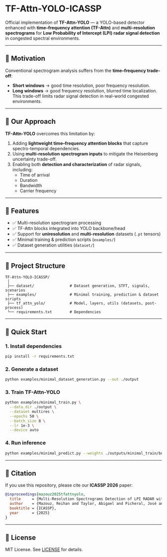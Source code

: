 # TF-Attn-YOLO-ICASSP

Official implementation of **TF-Attn-YOLO** — a YOLO-based detector enhanced with **time–frequency attention (TF-Attn)** and **multi-resolution spectrograms** for **Low Probability of Intercept (LPI) radar signal detection** in congested spectral environments.

---

## 🔹 Motivation

Conventional spectrogram analysis suffers from the **time–frequency trade-off**:  

- **Short windows** → good time resolution, poor frequency resolution.  
- **Long windows** → good frequency resolution, blurred time localization.  
This trade-off limits radar signal detection in real-world congested environments.  

---
## 🔹 Our Approach

**TF-Attn-YOLO** overcomes this limitation by:  
1. Adding **lightweight time–frequency attention blocks** that capture spectro-temporal dependencies.  
2. Using **multi-resolution spectrogram inputs** to mitigate the Heisenberg uncertainty trade-off.  
3. Enabling both **detection and characterization** of radar signals, including:  
   - Time of arrival  
   - Duration  
   - Bandwidth  
   - Carrier frequency  
---

## 🔹 Features

- ✅ Multi-resolution spectrogram processing  
- ✅ TF-Attn blocks integrated into YOLO backbone/head  
- ✅ Support for **uniresolution** and **multi-resolution** datasets (`.pt` tensors)  
- ✅ Minimal training & prediction scripts (`examples/`)  
- ✅ Dataset generation utilities (`dataset/`)  

---

## 🔹 Project Structure

```
TF-Attn-YOLO-ICASSP/
 │
 ├── dataset/                # Dataset generation, STFT, signals, scenarios
 ├── examples/               # Minimal training, prediction & dataset scripts
 ├── tf_attn_yolo/           # Model, layers, utils (datasets, post-process)
 └── requirements.txt        # Dependencies
```

---

## 🔹 Quick Start

### 1. Install dependencies
```bash
pip install -r requirements.txt
```

### 2. Generate a dataset
```bash
python examples/minimal_dataset_generation.py --out ./output
```

### 3. Train TF-Attn-YOLO
```bash
python examples/minimal_train.py \
  --data_dir ./output \
  --dataset multires \
  --epochs 50 \
  --batch_size 8 \
  --lr 1e-3 \
  --device auto
```

### 4. Run inference
```bash
python examples/minimal_predict.py --weights ./outputs/minimal_train/best.pt
```

---

## 🔹 Citation

If you use this repository, please cite our **ICASSP 2026** paper:

```bibtex
@inproceedings{mazouz2025tfattnyolo,
  title     = {Multi-Resolution Spectrograms Detection of LPI RADAR with Time-Frequency Attention augmented YOLO},
  author    = {Mazouz, Reihan and Taylor, Abigael and Picheral, José and Bosse, Jonathan and Marcos, Sylvie and Belafdil, Chakib},
  booktitle = {ICASSP},
  year      = {2025}
}
```

---

## 🔹 License
MIT License. See [LICENSE](LICENSE) for details.  
